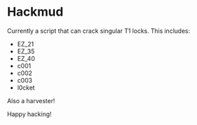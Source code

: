 # Hackmud

Currently a  script that can crack singular T1 locks. This includes:
- EZ_21
- EZ_35
- EZ_40
- c001
- c002
- c003
- l0cket

Also a harvester!

Happy hacking!
